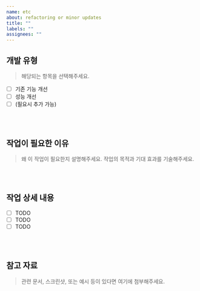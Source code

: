 ```yaml
---
name: etc
about: refactoring or minor updates
title: ""
labels: ""
assignees: ""
---
```


## 개발 유형

> 해당되는 항목을 선택해주세요.

- [ ] 기존 기능 개선
- [ ] 성능 개선
- [ ] (필요시 추가 가능)

<br><br>

## 작업이 필요한 이유

> 왜 이 작업이 필요한지 설명해주세요. 작업의 목적과 기대 효과를 기술해주세요.

<br><br>

## 작업 상세 내용

- [ ] TODO
- [ ] TODO
- [ ] TODO

<br><br>

## 참고 자료

> 관련 문서, 스크린샷, 또는 예시 등이 있다면 여기에 첨부해주세요.
